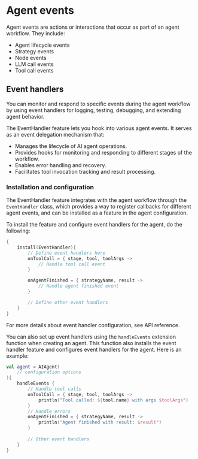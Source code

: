 # Agent events

Agent events are actions or interactions that occur as part of an agent workflow. They include:

- Agent lifecycle events
- Strategy events
- Node events
- LLM call events
- Tool call events

## Event handlers

You can monitor and respond to specific events during the agent workflow by using event handlers for logging, testing, debugging, and extending agent behavior.

The EventHandler feature lets you hook into various agent events. It serves as an event delegation mechanism that:

- Manages the lifecycle of AI agent operations.
- Provides hooks for monitoring and responding to different stages of the workflow.
- Enables error handling and recovery.
- Facilitates tool invocation tracking and result processing.

<!--## Key components

The EventHandler entity consists of five main handler types:

- Initialization handler that executes at the initialization of an agent run
- Result handler that processes successful results from agent operations
- Error handler that handles exceptions and errors that occur during execution
- Tool call listener that notifies when a tool is about to be invoked
- Tool result listener that processes the results after a tool has been called-->


### Installation and configuration

The EventHandler feature integrates with the agent workflow through the `EventHandler` class,
which provides a way to register callbacks for different agent events, and can be installed as a feature in the agent configuration.

To install the feature and configure event handlers for the agent, do the following:

```kotlin
{
    install(EventHandler){
        // Define event handlers here
        onToolCall = { stage, tool, toolArgs ->
            // Handle tool call event
        }

        onAgentFinished = { strategyName, result ->
            // Handle agent finished event
        }

        // Define other event handlers
    }
}
```

For more details about event handler configuration, see API reference.<!--[TODO] Link to API reference-->

You can also set up event handlers using the `handleEvents` extension function when creating an agent.
This function also installs the event handler feature and configures event handlers for the agent. Here is an example:

```kotlin
val agent = AIAgent(
    // configuration options
){
    handleEvents {
        // Handle tool calls
        onToolCall = { stage, tool, toolArgs ->
            println("Tool called: ${tool.name} with args $toolArgs")
        }
        // Handle errors
        onAgentFinished = { strategyName, result ->
            println("Agent finished with result: $result")
        }
        
        // Other event handlers
    }
}
```

